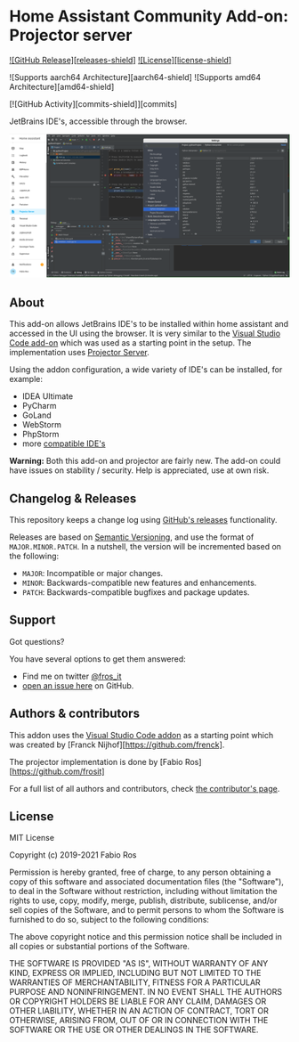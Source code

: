 # Home Assistant Community Add-on: Projector server

[![GitHub Release][releases-shield]][releases]
[![License][license-shield]](LICENSE.md)

![Supports aarch64 Architecture][aarch64-shield]
![Supports amd64 Architecture][amd64-shield]

[![GitHub Activity][commits-shield]][commits]

JetBrains IDE's, accessible through the browser.

![Projector server in the Home Assistant Frontend](images/screenshot.png)

## About

This add-on allows JetBrains IDE's to be installed within home assistant and accessed in the UI using the browser. It is very similar to the [Visual Studio Code add-on](https://github.com/hassio-addons/addon-vscode) which was used as a starting point in the setup. The implementation uses [Projector Server](https://github.com/JetBrains/projector-server).

Using the addon configuration, a wide variety of IDE's can be installed, for example:

* IDEA Ultimate
* PyCharm
* GoLand
* WebStorm
* PhpStorm
* more [compatible IDE's](https://github.com/JetBrains/projector-installer/blob/master/projector_installer/compatible_ide.json)

__Warning:__ Both this add-on and projector are fairly new. The add-on could have issues on stability / security. Help is appreciated, use at own risk.

## Changelog & Releases

This repository keeps a change log using [GitHub's releases][releases]
functionality.

Releases are based on [Semantic Versioning][semver], and use the format
of `MAJOR.MINOR.PATCH`. In a nutshell, the version will be incremented
based on the following:

- `MAJOR`: Incompatible or major changes.
- `MINOR`: Backwards-compatible new features and enhancements.
- `PATCH`: Backwards-compatible bugfixes and package updates.

## Support

Got questions?

You have several options to get them answered:

- Find me on twitter [@fros_it](https://twitter.com/fros_it)
- [open an issue here][issue] on GitHub.

## Authors & contributors

This addon uses the [Visual Studio Code addon](https://github.com/hassio-addons/addon-vscode) as a starting point which was created by [Franck Nijhof][https://github.com/frenck].

The projector implementation is done by [Fabio Ros][https://github.com/frosit]

For a full list of all authors and contributors,
check [the contributor's page][contributors].

## License

MIT License

Copyright (c) 2019-2021 Fabio Ros

Permission is hereby granted, free of charge, to any person obtaining a copy
of this software and associated documentation files (the "Software"), to deal
in the Software without restriction, including without limitation the rights
to use, copy, modify, merge, publish, distribute, sublicense, and/or sell
copies of the Software, and to permit persons to whom the Software is
furnished to do so, subject to the following conditions:

The above copyright notice and this permission notice shall be included in all
copies or substantial portions of the Software.

THE SOFTWARE IS PROVIDED "AS IS", WITHOUT WARRANTY OF ANY KIND, EXPRESS OR
IMPLIED, INCLUDING BUT NOT LIMITED TO THE WARRANTIES OF MERCHANTABILITY,
FITNESS FOR A PARTICULAR PURPOSE AND NONINFRINGEMENT. IN NO EVENT SHALL THE
AUTHORS OR COPYRIGHT HOLDERS BE LIABLE FOR ANY CLAIM, DAMAGES OR OTHER
LIABILITY, WHETHER IN AN ACTION OF CONTRACT, TORT OR OTHERWISE, ARISING FROM,
OUT OF OR IN CONNECTION WITH THE SOFTWARE OR THE USE OR OTHER DEALINGS IN THE
SOFTWARE.

[contributors]: https://github.com/frosit/addon-projector-server/graphs/contributors
[issue]: https://github.com/frosit/addon-projector-server/issues
[releases]: https://github.com/frosit/addon-projector-server/releases
[semver]: http://semver.org/spec/v2.0.0
[ubuntu-packages]: https://packages.ubuntu.com